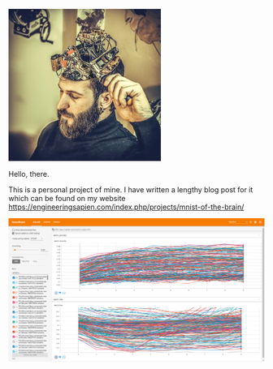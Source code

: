 ![alt text](https://github.com/AveryGriffin/BrainMNIST/blob/master/mechanical-2033446_1920-300x300.jpg)

Hello, there.

This is a personal project of mine. I have written a lengthy blog post for it which can be found on my website https://engineeringsapien.com/index.php/projects/mnist-of-the-brain/


![alt text](https://github.com/AveryGriffin/BrainMNIST/blob/master/PcaNnValidateResults.PNG)
